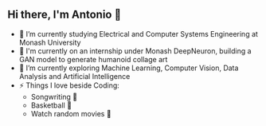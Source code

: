 ## Hi there, I'm Antonio 👋

- 🔭 I’m currently studying Electrical and Computer Systems Engineering at Monash University
- 🏢 I'm currently on an internship under Monash DeepNeuron, building a GAN model to generate humanoid collage art 
- 🌱 I’m currently exploring Machine Learning, Computer Vision, Data Analysis and Artificial Intelligence
- ⚡ Things I love beside Coding: 
  *	Songwriting 🎸 
  * Basketball 🏀 
  * Watch random movies 🍿 

